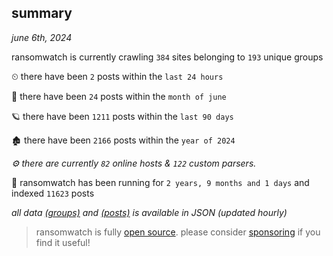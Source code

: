 
## summary
_june 6th, 2024_

ransomwatch is currently crawling `384` sites belonging to `193` unique groups

⏲ there have been `2` posts within the `last 24 hours`

🦈 there have been `24` posts within the `month of june`

🪐 there have been `1211` posts within the `last 90 days`

🏚 there have been `2166` posts within the `year of 2024`

_⚙️ there are currently `82` online hosts & `122` custom parsers._

🦕 ransomwatch has been running for `2 years, 9 months and 1 days` and indexed `11623` posts

_all data  [(groups)](http://ransomwhat.telemetry.ltd/groups) and [(posts)](http://ransomwhat.telemetry.ltd/posts) is available in JSON (updated hourly)_

> ransomwatch is fully [open source](https://github.com/joshhighet/ransomwatch#ransomwatch--). please consider [sponsoring](https://github.com/sponsors/joshhighet) if you find it useful!
